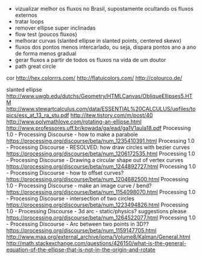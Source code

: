 - vizualizar melhor os fluxos no Brasil, supostamente ocultando os fluxos externos
- tratar loops
- remover ellipse super inclinadas
- flow test (poucos fluxos)
- melhorar curvas (slanted ellipse in slanted points, centered skewx) 
- fluxos dos pontos menos intercarlado, ou seja, dispara pontos ano a ano de forma menos gradual
- gerar fluxos a partir de todos os fluxos na vida de um doutor
- path great circle

cor
http://hex.colorrrs.com/
http://flatuicolors.com/
http://colourco.de/

slanted ellipse
http://www.uwgb.edu/dutchs/Geometry/HTMLCanvas/ObliqueEllipses5.HTM
http://www.stewartcalculus.com/data/ESSENTIAL%20CALCULUS/upfiles/topics/ess_at_13_ra_stu.pdf
http://itew.tistory.com/m/post/40
http://www.polymathlove.com/rotating-an-ellipse.html
http://www.professores.uff.br/kowada/ga/ead/ga1V1aula18.pdf
Processing 1.0 - Processing Discourse - how to make a parabole
https://processing.org/discourse/beta/num_1235410391.html
Processing 1.0 - Processing Discourse - RESOLVED: how draw circles with bezier curves
https://processing.org/discourse/beta/num_1206172535.html
Processing 1.0 - Processing Discourse - Drawing a circular shape out of vertex curves
https://processing.org/discourse/beta/num_1244892727.html
Processing 1.0 - Processing Discourse - how to offset curves?
https://processing.org/discourse/beta/num_1204682500.html
Processing 1.0 - Processing Discourse - make an image curve / bend?
https://processing.org/discourse/beta/num_1154098070.html
Processing 1.0 - Processing Discourse - intersection of two circles
https://processing.org/discourse/beta/num_1223494826.html
Processing 1.0 - Processing Discourse - 3d arc - static/physics? suggestions please
https://processing.org/discourse/beta/num_1264522077.html
Processing 1.0 - Processing Discourse - Arc between two points in 3D??
https://processing.org/discourse/beta/num_1159147705.html
http://www.maa.org/external_archive/joma/Volume8/Kalman/General.html
http://math.stackexchange.com/questions/426150/what-is-the-general-equation-of-the-ellipse-that-is-not-in-the-origin-and-rotate